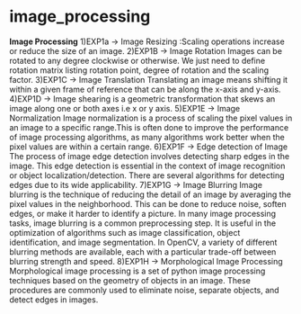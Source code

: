# image_processing
**Image Processing**
1)EXP1a ->  Image Resizing :Scaling operations increase or reduce the size of an image. 
2)EXP1B ->  Image Rotation
            Images can be rotated to any degree clockwise or otherwise. We just need to define rotation matrix listing rotation point, degree of rotation and the scaling                 factor.
3)EXP1C ->  Image Translation
            Translating an image means shifting it within a given frame of reference that can be along the x-axis and y-axis.
4)EXP1D ->  Image shearing is a geometric transformation that skews an image along one or both axes i.e x or y axis.
5)EXP1E ->  Image Normalization
            Image normalization is a process of scaling the pixel values in an image to a specific range.This is often done to improve the performance of image processing                algorithms, as many algorithms work better when the pixel values are within a certain range.
6)EXP1F ->  Edge detection of Image
            The process of image edge detection involves detecting sharp edges in the image. This edge detection is essential in the context of image recognition or object               localization/detection. There are several algorithms for detecting edges due to its wide applicability.
7)EXP1G ->  Image Blurring
            Image blurring is the technique of reducing the detail of an image by averaging the pixel values in the neighborhood. This can be done to reduce noise,                       soften edges, or make it harder to identify a picture. In many image processing tasks, image blurring is a common preprocessing step. It is useful in the                     optimization of algorithms such as image classification, object identification, and image segmentation. In OpenCV, a variety of different blurring methods are                available, each with a particular trade-off between blurring strength and speed.
8)EXP1H ->  Morphological Image Processing
            Morphological image processing is a set of python image processing techniques based on the geometry of objects in an image. These procedures are commonly used to             eliminate noise, separate objects, and detect edges in images.
